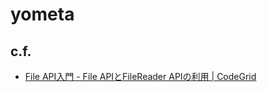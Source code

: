 # yometa

## c.f.

- [File API入門 - File APIとFileReader APIの利用 | CodeGrid](https://app.codegrid.net/entry/file-api-filereader-api)
